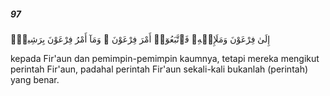 ##### 97

<span class="ayah">إِلَىٰ فِرْعَوْنَ وَمَلَإِي۟هِۦ فَٱتَّبَعُوٓا۟ أَمْرَ فِرْعَوْنَ ۖ وَمَآ أَمْرُ فِرْعَوْنَ بِرَشِيدٍۢ</span>

<span class="ayah_translation">kepada Fir'aun dan pemimpin-pemimpin kaumnya, tetapi mereka mengikut perintah Fir'aun, padahal perintah Fir'aun sekali-kali bukanlah (perintah) yang benar.</span>
